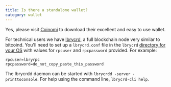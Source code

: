 ```yaml
---
title: Is there a standalone wallet?
category: wallet
---
```


Yes, please visit [Coinomi](http://www.coinomi.com) to download their excellent and easy to use wallet.

For technical users we have [lbrycrd](https://github.com/lbryio/lbrycrd/releases), a full blockchain node very similar to bitcoind. You'll need to set up a `lbrycrd.conf` file in the `lbrycrd` [directory for your OS](https://lbry.com/faq/lbry-directories) with values for `rpcuser` and `rpcpassword` provided. For example:

  ```
  rpcuser=lbryrpc
  rpcpassword=do_not_copy_paste_this_password
  ```

The lbrycrdd daemon can be started with `lbrycrdd -server -printtoconsole`. For help using the command line, `lbrycrd-cli help`.
